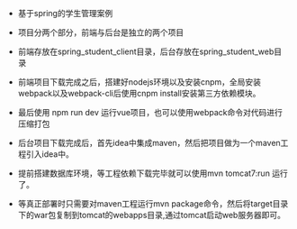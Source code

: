 - 基于spring的学生管理案例
- 项目分两个部分，前端与后台是独立的两个项目
- 前端存放在spring_student_client目录，后台存放在spring_student_web目录
- 前端项目下载完成之后，搭建好nodejs环境以及安装cnpm，全局安装webpack以及webpack-cli后使用cnpm install安装第三方依赖模块。
- 最后使用 npm run dev 运行vue项目，也可以使用webpack命令对代码进行压缩打包

- 后台项目下载完成后，首先idea中集成maven，然后把项目做为一个maven工程引入idea中。
- 提前搭建数据库环境，等工程依赖下载完毕就可以使用mvn tomcat7:run 运行了。
- 等真正部署时只需要对maven工程运行mvn package命令，然后将target目录下的war包复制到tomcat的webapps目录,通过tomcat启动web服务器即可。

